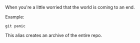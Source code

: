 When you're a little worried that the world is coming to an end.

Example:

```shell
git panic
```

This alias creates an archive of the entire repo.
